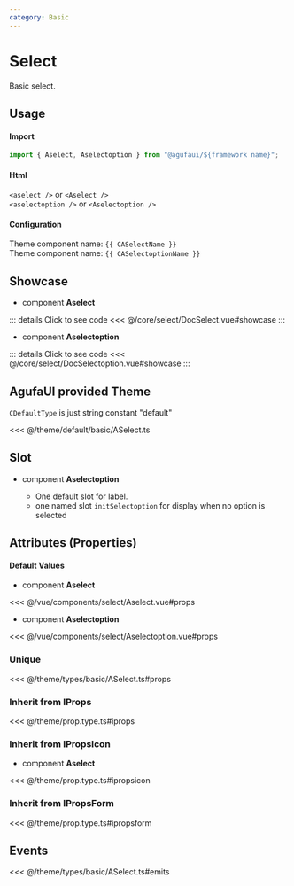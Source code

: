 ```yaml
---
category: Basic
---
```


<script setup>
import { CASelectName, CASelectoptionName } from '@agufaui/theme'
</script>

# Select

Basic select.

## Usage

#### Import

```ts
import { Aselect, Aselectoption } from "@agufaui/${framework name}";
```

#### Html

`<aselect />` or `<Aselect />` <br/>
`<aselectoption />` or `<Aselectoption />`

#### Configuration

Theme component name: `{{ CASelectName }}` <br/>
Theme component name: `{{ CASelectoptionName }}`

## Showcase

- component **Aselect**

<DocSelect />

::: details Click to see code
<<< @/core/select/DocSelect.vue#showcase
:::

- component **Aselectoption**

<DocSelectoption />

::: details Click to see code
<<< @/core/select/DocSelectoption.vue#showcase
:::

## AgufaUI provided Theme

`CDefaultType` is just string constant "default"

<<< @/theme/default/basic/ASelect.ts

## Slot

- component **Aselectoption**

  - One default slot for label.
  - one named slot `initSelectoption` for display when no option is selected

## Attributes (Properties)

#### Default Values

- component **Aselect**

<<< @/vue/components/select/Aselect.vue#props

- component **Aselectoption**

<<< @/vue/components/select/Aselectoption.vue#props

### Unique

<<< @/theme/types/basic/ASelect.ts#props

### Inherit from IProps

<<< @/theme/prop.type.ts#iprops

### Inherit from IPropsIcon

- component **Aselect**

<<< @/theme/prop.type.ts#ipropsicon

### Inherit from IPropsForm

<<< @/theme/prop.type.ts#ipropsform

## Events

<<< @/theme/types/basic/ASelect.ts#emits
